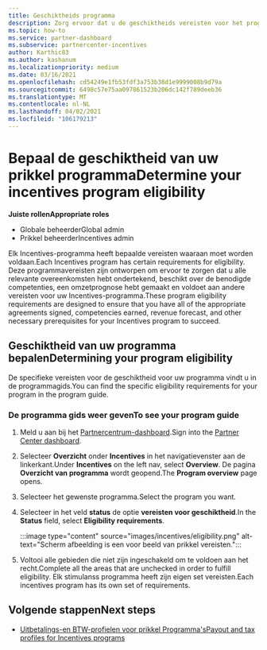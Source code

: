 ```yaml
---
title: Geschiktheids programma
description: Zorg ervoor dat u de geschiktheids vereisten voor het programma stimulans hebt vervuld. Dit proces omvat het controleren van de geschiktheid in de programma gids.
ms.topic: how-to
ms.service: partner-dashboard
ms.subservice: partnercenter-incentives
author: Karthic83
ms.author: kashanum
ms.localizationpriority: medium
ms.date: 03/16/2021
ms.openlocfilehash: cd54249e1fb53fdf3a753b38d1e9999008b9d79a
ms.sourcegitcommit: 6498c57e75aa097861523b206dc142f789deeb36
ms.translationtype: MT
ms.contentlocale: nl-NL
ms.lasthandoff: 04/02/2021
ms.locfileid: "106179213"
---
```

# <a name="determine-your-incentives-program-eligibility"></a><span data-ttu-id="f7ad5-104">Bepaal de geschiktheid van uw prikkel programma</span><span class="sxs-lookup"><span data-stu-id="f7ad5-104">Determine your incentives program eligibility</span></span>

<span data-ttu-id="f7ad5-105">**Juiste rollen**</span><span class="sxs-lookup"><span data-stu-id="f7ad5-105">**Appropriate roles**</span></span>

- <span data-ttu-id="f7ad5-106">Globale beheerder</span><span class="sxs-lookup"><span data-stu-id="f7ad5-106">Global admin</span></span>
- <span data-ttu-id="f7ad5-107">Prikkel beheerder</span><span class="sxs-lookup"><span data-stu-id="f7ad5-107">Incentives admin</span></span>

 <span data-ttu-id="f7ad5-108">Elk Incentives-programma heeft bepaalde vereisten waaraan moet worden voldaan.</span><span class="sxs-lookup"><span data-stu-id="f7ad5-108">Each Incentives program has certain requirements for eligibility.</span></span> <span data-ttu-id="f7ad5-109">Deze programmavereisten zijn ontworpen om ervoor te zorgen dat u alle relevante overeenkomsten hebt ondertekend, beschikt over de benodigde competenties, een omzetprognose hebt gemaakt en voldoet aan andere vereisten voor uw Incentives-programma.</span><span class="sxs-lookup"><span data-stu-id="f7ad5-109">These program eligibility requirements are designed to ensure that you have all of the appropriate agreements signed, competencies earned, revenue forecast, and other necessary prerequisites for your Incentives program to succeed.</span></span>

## <a name="determining-your-program-eligibility"></a><span data-ttu-id="f7ad5-110">Geschiktheid van uw programma bepalen</span><span class="sxs-lookup"><span data-stu-id="f7ad5-110">Determining your program eligibility</span></span>

<span data-ttu-id="f7ad5-111">De specifieke vereisten voor de geschiktheid voor uw programma vindt u in de programmagids.</span><span class="sxs-lookup"><span data-stu-id="f7ad5-111">You can find the specific eligibility requirements for your program in the program guide.</span></span> 

### <a name="to-see-your-program-guide"></a><span data-ttu-id="f7ad5-112">De programma gids weer geven</span><span class="sxs-lookup"><span data-stu-id="f7ad5-112">To see your program guide</span></span>

1. <span data-ttu-id="f7ad5-113">Meld u aan bij het [Partnercentrum-dashboard](https://partner.microsoft.com/dashboard/).</span><span class="sxs-lookup"><span data-stu-id="f7ad5-113">Sign into the [Partner Center dashboard](https://partner.microsoft.com/dashboard/).</span></span>

2. <span data-ttu-id="f7ad5-114">Selecteer **Overzicht** onder **Incentives** in het navigatievenster aan de linkerkant.</span><span class="sxs-lookup"><span data-stu-id="f7ad5-114">Under **Incentives** on the left nav, select **Overview**.</span></span> <span data-ttu-id="f7ad5-115">De pagina **Overzicht van programma** wordt geopend.</span><span class="sxs-lookup"><span data-stu-id="f7ad5-115">The **Program overview** page opens.</span></span>

3. <span data-ttu-id="f7ad5-116">Selecteer het gewenste programma.</span><span class="sxs-lookup"><span data-stu-id="f7ad5-116">Select the program you want.</span></span>

4. <span data-ttu-id="f7ad5-117">Selecteer in het veld **status** de optie **vereisten voor geschiktheid**.</span><span class="sxs-lookup"><span data-stu-id="f7ad5-117">In the **Status** field, select **Eligibility requirements**.</span></span>

   :::image type="content" source="images/incentives/eligibility.png" alt-text="Scherm afbeelding is een voor beeld van prikkel vereisten.":::

5. <span data-ttu-id="f7ad5-119">Voltooi alle gebieden die niet zijn ingeschakeld om te voldoen aan het recht.</span><span class="sxs-lookup"><span data-stu-id="f7ad5-119">Complete all the areas that are unchecked in order to fulfill eligibility.</span></span> <span data-ttu-id="f7ad5-120">Elk stimulanss programma heeft zijn eigen set vereisten.</span><span class="sxs-lookup"><span data-stu-id="f7ad5-120">Each incentives program has its own set of requirements.</span></span>

## <a name="next-steps"></a><span data-ttu-id="f7ad5-121">Volgende stappen</span><span class="sxs-lookup"><span data-stu-id="f7ad5-121">Next steps</span></span>

- [<span data-ttu-id="f7ad5-122">Uitbetalings-en BTW-profielen voor prikkel Programma's</span><span class="sxs-lookup"><span data-stu-id="f7ad5-122">Payout and tax profiles for Incentives programs</span></span>](incentives-create-and-manage-your-payout-and-tax-profiles.md)
